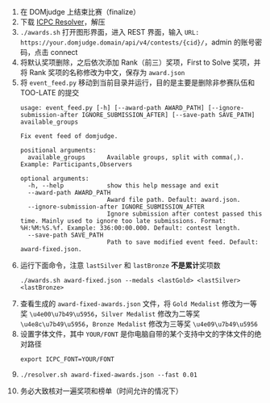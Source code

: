 1. 在 DOMjudge 上结束比赛（finalize）
2. 下载 [ICPC Resolver](https://tools.icpc.global/resolver/)，解压
3. `./awards.sh` 打开图形界面，进入 REST 界面，输入 `URL: https://your.domjudge.domain/api/v4/contests/{cid}/`，admin 的账号密码，点击 connect
4. 将默认奖项删除，之后依次添加 Rank（前三）奖项，First to Solve 奖项，并将 Rank 奖项的名称修改为中文，保存为 `award.json`
5. 将 `event_feed.py` 移动到当前目录并运行，目的是主要是删除非参赛队伍和 TOO-LATE 的提交
   ```
   usage: event_feed.py [-h] [--award-path AWARD_PATH] [--ignore-submission-after IGNORE_SUBMISSION_AFTER] [--save-path SAVE_PATH] available_groups

   Fix event feed of domjudge.
   
   positional arguments:
     available_groups      Available groups, split with comma(,). Example: Participants,Observers
   
   optional arguments:
     -h, --help            show this help message and exit
     --award-path AWARD_PATH
                           Award file path. Default: award.json.
     --ignore-submission-after IGNORE_SUBMISSION_AFTER
                           Ignore submission after contest passed this time. Mainly used to ignore too late submissions. Format: %H:%M:%S.%f. Example: 336:00:00.000. Default: contest length.
     --save-path SAVE_PATH
                           Path to save modified event feed. Default: award-fixed.json.
   ```
6. 运行下面命令，注意 `lastSilver` 和 `lastBronze` **不是累计**奖项数
   ```shell
   ./awards.sh award-fixed.json --medals <lastGold> <lastSilver> <lastBronze>
   ```
7. 查看生成的 `award-fixed-awards.json` 文件，将 `Gold Medalist` 修改为一等奖 `\u4e00\u7b49\u5956`，`Silver Medalist` 修改为二等奖 `\u4e8c\u7b49\u5956`，`Bronze Medalist` 修改为三等奖 `\u4e09\u7b49\u5956`
8. 设置字体文件，其中 `YOUR/FONT` 是你电脑自带的某个支持中文的字体文件的绝对路径
   ```shell
   export ICPC_FONT=YOUR/FONT
   ```
9. ```shell
   ./resolver.sh award-fixed-awards.json --fast 0.01
   ```
10. 务必大致核对一遍奖项和榜单（时间允许的情况下）